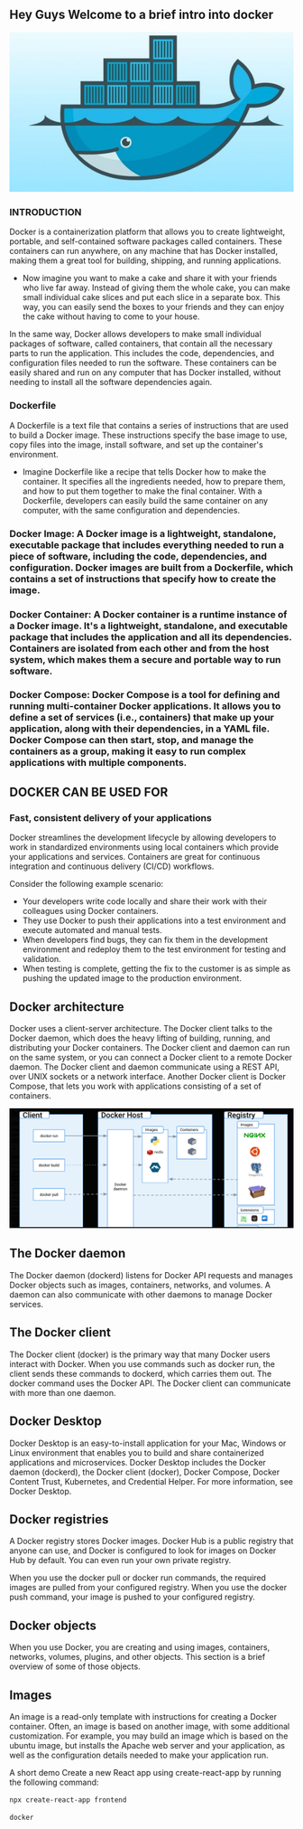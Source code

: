 ## Hey Guys Welcome to a brief intro into docker 
![Alt text](Images/DOCKER.jpg)

### INTRODUCTION
Docker is a containerization platform that allows you to create lightweight, portable, and self-contained software packages called containers. These containers can run anywhere, on any machine that has Docker installed, making them a great tool for building, shipping, and running applications.

- Now imagine you want to make a cake and share it with your friends who live far away. Instead of giving them the whole cake, you can make small individual cake slices and put each slice in a separate box. This way, you can easily send the boxes to your friends and they can enjoy the cake without having to come to your house.

In the same way, Docker allows developers to make small individual packages of software, called containers, that contain all the necessary parts to run the application. This includes the code, dependencies, and configuration files needed to run the software. These containers can be easily shared and run on any computer that has Docker installed, without needing to install all the software dependencies again.

### Dockerfile
A Dockerfile is a text file that contains a series of instructions that are used to build a Docker image. These instructions specify the base image to use, copy files into the image, install software, and set up the container's environment.


- Imagine Dockerfile like a recipe that tells Docker how to make the container. It specifies all the ingredients needed, how to prepare them, and how to put them together to make the final container. With a Dockerfile, developers can easily build the same container on any computer, with the same configuration and dependencies.

### Docker Image: A Docker image is a lightweight, standalone, executable package that includes everything needed to run a piece of software, including the code, dependencies, and configuration. Docker images are built from a Dockerfile, which contains a set of instructions that specify how to create the image.

### Docker Container: A Docker container is a runtime instance of a Docker image. It's a lightweight, standalone, and executable package that includes the application and all its dependencies. Containers are isolated from each other and from the host system, which makes them a secure and portable way to run software.

### Docker Compose: Docker Compose is a tool for defining and running multi-container Docker applications. It allows you to define a set of services (i.e., containers) that make up your application, along with their dependencies, in a YAML file. Docker Compose can then start, stop, and manage the containers as a group, making it easy to run complex applications with multiple components.



## DOCKER CAN BE USED FOR
### Fast, consistent delivery of your applications

Docker streamlines the development lifecycle by allowing developers to work in standardized environments using local containers which provide your applications and services. Containers are great for continuous integration and continuous delivery (CI/CD) workflows.

Consider the following example scenario:

- Your developers write code locally and share their work with their colleagues using Docker containers.
- They use Docker to push their applications into a test environment and execute automated and manual tests.
- When developers find bugs, they can fix them in the development environment and redeploy them to the test environment for testing and validation.
- When testing is complete, getting the fix to the customer is as simple as pushing the updated image to the production environment.


## Docker architecture
Docker uses a client-server architecture. The Docker client talks to the Docker daemon, which does the heavy lifting of building, running, and distributing your Docker containers. The Docker client and daemon can run on the same system, or you can connect a Docker client to a remote Docker daemon. The Docker client and daemon communicate using a REST API, over UNIX sockets or a network interface. Another Docker client is Docker Compose, that lets you work with applications consisting of a set of containers.

![Alt text](Images/architecture.png)


## The Docker daemon
The Docker daemon (dockerd) listens for Docker API requests and manages Docker objects such as images, containers, networks, and volumes. A daemon can also communicate with other daemons to manage Docker services.

## The Docker client
The Docker client (docker) is the primary way that many Docker users interact with Docker. When you use commands such as docker run, the client sends these commands to dockerd, which carries them out. The docker command uses the Docker API. The Docker client can communicate with more than one daemon.

## Docker Desktop
Docker Desktop is an easy-to-install application for your Mac, Windows or Linux environment that enables you to build and share containerized applications and microservices. Docker Desktop includes the Docker daemon (dockerd), the Docker client (docker), Docker Compose, Docker Content Trust, Kubernetes, and Credential Helper. For more information, see Docker Desktop.

## Docker registries
A Docker registry stores Docker images. Docker Hub is a public registry that anyone can use, and Docker is configured to look for images on Docker Hub by default. You can even run your own private registry.

When you use the docker pull or docker run commands, the required images are pulled from your configured registry. When you use the docker push command, your image is pushed to your configured registry.

## Docker objects
When you use Docker, you are creating and using images, containers, networks, volumes, plugins, and other objects. This section is a brief overview of some of those objects.

## Images
An image is a read-only template with instructions for creating a Docker container. Often, an image is based on another image, with some additional customization. For example, you may build an image which is based on the ubuntu image, but installs the Apache web server and your application, as well as the configuration details needed to make your application run.

A short demo
Create a new React app using create-react-app by running the following command:


```sh
npx create-react-app frontend
```

```sh
docker 
```